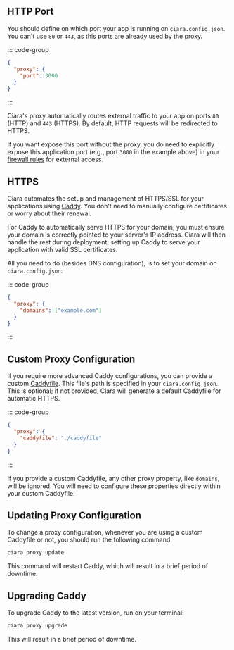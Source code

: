## HTTP Port

You should define on which port your app is running on `ciara.config.json`. You can't use `80` or `443`, as this ports are already used by the proxy.

::: code-group
```json [ciara.config.json]
{
  "proxy": {
    "port": 3000
  }
}
```
:::

Ciara's proxy automatically routes external traffic to your app on ports `80` (HTTP) and `443` (HTTPS). By default, HTTP requests will be redirected to HTTPS.

If you want expose this port without the proxy, you do need to explicitly expose this application port (e.g., port `3000` in the example above) in your [firewall rules](/firewall) for external access.

## HTTPS

Ciara automates the setup and management of HTTPS/SSL for your applications using [Caddy](https://caddyserver.com/). You don't need to manually configure certificates or worry about their renewal.

For Caddy to automatically serve HTTPS for your domain, you must ensure your domain is correctly pointed to your server's IP address. Ciara will then handle the rest during deployment, setting up Caddy to serve your application with valid SSL certificates.

All you need to do (besides DNS configuration), is to set your domain on `ciara.config.json`:

::: code-group
```json [ciara.config.json]
{
  "proxy": {
    "domains": ["example.com"]
  }
}
```
:::

## Custom Proxy Configuration

If you require more advanced Caddy configurations, you can provide a custom [Caddyfile](https://caddyserver.com/docs/caddyfile-tutorial). This file's path is specified in your `ciara.config.json`. This is optional; if not provided, Ciara will generate a default Caddyfile for automatic HTTPS.

::: code-group
```json [ciara.config.json]
{
  "proxy": {
    "caddyfile": "./caddyfile"
  }
}
```
:::

If you provide a custom Caddyfile, any other proxy property, like `domains`, will be ignored. You will need to configure these properties directly within your custom Caddyfile.

## Updating Proxy Configuration

To change a proxy configuration, whenever you are using a custom Caddyfile or not, you should run the following command:

```bash
ciara proxy update
```

This command will restart Caddy, which will result in a brief period of downtime.

## Upgrading Caddy

To upgrade Caddy to the latest version, run on your terminal:

```bash
ciara proxy upgrade
```

This will result in a brief period of downtime.
